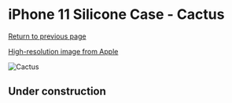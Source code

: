 # iPhone 11 Silicone Case - Cactus

[Return to previous page](/iphone_xr)

[High-resolution image from Apple](https://store.storeimages.cdn-apple.com/8756/as-images.apple.com/is/MXYW2?wid=4500&hei=4500&fmt=png)

<div style="width: 500px"><img src="/everyphone/MXYW2.png" alt="Cactus"></div>

## Under construction
